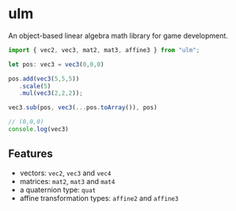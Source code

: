 # ulm

An object-based linear algebra math library for game development.

```ts
import { vec2, vec3, mat2, mat3, affine3 } from "ulm";

let pos: vec3 = vec3(0,0,0)

pos.add(vec3(5,5,5))
   .scale(5)
   .mul(vec3(2,2,2));

vec3.sub(pos, vec3(...pos.toArray()), pos)

// (0,0,0)
console.log(vec3)
```

## Features
   * vectors: `vec2`, `vec3` and `vec4`
   * matrices: `mat2`, `mat3` and `mat4`
   * a quaternion type: `quat`
   * affine transformation types: `affine2` and `affine3`
